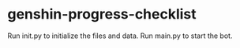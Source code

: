 # genshin-progress-checklist
Run init.py to initialize the files and data.
Run main.py to start the bot.
